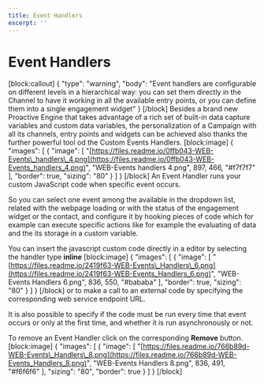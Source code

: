```yaml
---
title: Event Handlers
excerpt: ''
---
```


# Event Handlers

\[block:callout\] { "type": "warning", "body": "Event handlers are configurable on different levels in a hierarchical way: you can set them directly in the Channel to have it working in all the available entry points, or you can define them into a single engagement widget" } \[/block\] Besides a brand new Proactive Engine that takes advantage of a rich set of built-in data capture variables and custom data variables, the personalization of a Campaign with all its channels, entry points and widgets can be achieved also thanks the further powerful tool od the Custom Events Handlers. \[block:image\] { "images": \[ { "image": \[ "[https://files.readme.io/0ffb043-WEB-Events\_handlers\_4.png](https://files.readme.io/0ffb043-WEB-Events_handlers_4.png)", "WEB-Events handlers 4.png", 897, 466, "\#f7f7f7" \], "border": true, "sizing": "80" } \] } \[/block\] An Event Handler runs your custom JavaScript code when specific event occurs.

So you can select one event among the available in the dropdown list, related with the webpage loading or with the status of the engagement widget or the contact, and configure it by hooking pieces of code which for example can execute specific actions like for example the evaluating of data and the its storage in a custom variable.

You can insert the javascript custom code directly in a editor by selecting the handler type **inline** \[block:image\] { "images": \[ { "image": \[ "[https://files.readme.io/2419f63-WEB-Events\_Handlers\_6.png](https://files.readme.io/2419f63-WEB-Events_Handlers_6.png)", "WEB-Events Handlers 6.png", 836, 550, "\#bababa" \], "border": true, "sizing": "80" } \] } \[/block\] or to make a call to an external code by specifying the corresponding web service endpoint URL.

It is also possible to specify if the code must be run every time that event occurs or only at the first time, and whether it is run asynchronously or not.

To remove an Event Handler click on the corresponding **Remove** button. \[block:image\] { "images": \[ { "image": \[ "[https://files.readme.io/766b89d-WEB-Events\_Handlers\_8.png](https://files.readme.io/766b89d-WEB-Events_Handlers_8.png)", "WEB-Events Handlers 8.png", 836, 491, "\#f6f6f6" \], "sizing": "80", "border": true } \] } \[/block\]

